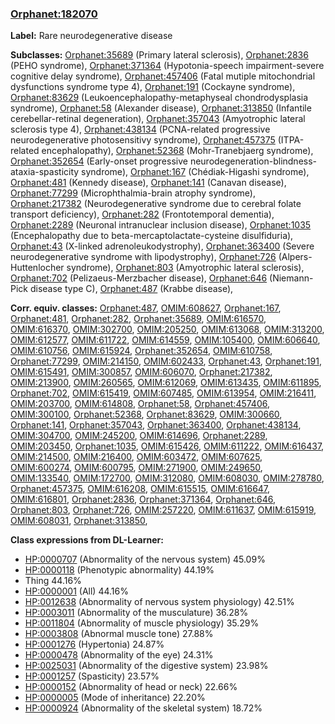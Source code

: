 
### [Orphanet:182070](http://www.orpha.net/ORDO/Orphanet_182070)
**Label:** Rare neurodegenerative disease

**Subclasses:** [Orphanet:35689](http://www.orpha.net/ORDO/Orphanet_35689) (Primary lateral sclerosis), [Orphanet:2836](http://www.orpha.net/ORDO/Orphanet_2836) (PEHO syndrome), [Orphanet:371364](http://www.orpha.net/ORDO/Orphanet_371364) (Hypotonia-speech impairment-severe cognitive delay syndrome), [Orphanet:457406](http://www.orpha.net/ORDO/Orphanet_457406) (Fatal mutiple mitochondrial dysfunctions syndrome type 4), [Orphanet:191](http://www.orpha.net/ORDO/Orphanet_191) (Cockayne syndrome), [Orphanet:83629](http://www.orpha.net/ORDO/Orphanet_83629) (Leukoencephalopathy-metaphyseal chondrodysplasia syndrome), [Orphanet:58](http://www.orpha.net/ORDO/Orphanet_58) (Alexander disease), [Orphanet:313850](http://www.orpha.net/ORDO/Orphanet_313850) (Infantile cerebellar-retinal degeneration), [Orphanet:357043](http://www.orpha.net/ORDO/Orphanet_357043) (Amyotrophic lateral sclerosis type 4), [Orphanet:438134](http://www.orpha.net/ORDO/Orphanet_438134) (PCNA-related progressive neurodegenerative photosensitivy syndrome), [Orphanet:457375](http://www.orpha.net/ORDO/Orphanet_457375) (ITPA-related encephalopathy), [Orphanet:52368](http://www.orpha.net/ORDO/Orphanet_52368) (Mohr-Tranebjaerg syndrome), [Orphanet:352654](http://www.orpha.net/ORDO/Orphanet_352654) (Early-onset progressive neurodegeneration-blindness-ataxia-spasticity syndrome), [Orphanet:167](http://www.orpha.net/ORDO/Orphanet_167) (Chédiak-Higashi syndrome), [Orphanet:481](http://www.orpha.net/ORDO/Orphanet_481) (Kennedy disease), [Orphanet:141](http://www.orpha.net/ORDO/Orphanet_141) (Canavan disease), [Orphanet:77299](http://www.orpha.net/ORDO/Orphanet_77299) (Microphthalmia-brain atrophy syndrome), [Orphanet:217382](http://www.orpha.net/ORDO/Orphanet_217382) (Neurodegenerative syndrome due to cerebral folate transport deficiency), [Orphanet:282](http://www.orpha.net/ORDO/Orphanet_282) (Frontotemporal dementia), [Orphanet:2289](http://www.orpha.net/ORDO/Orphanet_2289) (Neuronal intranuclear inclusion disease), [Orphanet:1035](http://www.orpha.net/ORDO/Orphanet_1035) (Encephalopathy due to beta-mercaptolactate-cysteine disulfiduria), [Orphanet:43](http://www.orpha.net/ORDO/Orphanet_43) (X-linked adrenoleukodystrophy), [Orphanet:363400](http://www.orpha.net/ORDO/Orphanet_363400) (Severe neurodegenerative syndrome with lipodystrophy), [Orphanet:726](http://www.orpha.net/ORDO/Orphanet_726) (Alpers-Huttenlocher syndrome), [Orphanet:803](http://www.orpha.net/ORDO/Orphanet_803) (Amyotrophic lateral sclerosis), [Orphanet:702](http://www.orpha.net/ORDO/Orphanet_702) (Pelizaeus-Merzbacher disease), [Orphanet:646](http://www.orpha.net/ORDO/Orphanet_646) (Niemann-Pick disease type C), [Orphanet:487](http://www.orpha.net/ORDO/Orphanet_487) (Krabbe disease), 

**Corr. equiv. classes:** [Orphanet:487](http://www.orpha.net/ORDO/Orphanet_487), [OMIM:608627](http://purl.obolibrary.org/obo/OMIM_608627), [Orphanet:167](http://www.orpha.net/ORDO/Orphanet_167), [Orphanet:481](http://www.orpha.net/ORDO/Orphanet_481), [Orphanet:282](http://www.orpha.net/ORDO/Orphanet_282), [Orphanet:35689](http://www.orpha.net/ORDO/Orphanet_35689), [OMIM:616570](http://purl.obolibrary.org/obo/OMIM_616570), [OMIM:616370](http://purl.obolibrary.org/obo/OMIM_616370), [OMIM:302700](http://purl.obolibrary.org/obo/OMIM_302700), [OMIM:205250](http://purl.obolibrary.org/obo/OMIM_205250), [OMIM:613068](http://purl.obolibrary.org/obo/OMIM_613068), [OMIM:313200](http://purl.obolibrary.org/obo/OMIM_313200), [OMIM:612577](http://purl.obolibrary.org/obo/OMIM_612577), [OMIM:611722](http://purl.obolibrary.org/obo/OMIM_611722), [OMIM:614559](http://purl.obolibrary.org/obo/OMIM_614559), [OMIM:105400](http://purl.obolibrary.org/obo/OMIM_105400), [OMIM:606640](http://purl.obolibrary.org/obo/OMIM_606640), [OMIM:610756](http://purl.obolibrary.org/obo/OMIM_610756), [OMIM:615924](http://purl.obolibrary.org/obo/OMIM_615924), [Orphanet:352654](http://www.orpha.net/ORDO/Orphanet_352654), [OMIM:610758](http://purl.obolibrary.org/obo/OMIM_610758), [Orphanet:77299](http://www.orpha.net/ORDO/Orphanet_77299), [OMIM:214150](http://purl.obolibrary.org/obo/OMIM_214150), [OMIM:602433](http://purl.obolibrary.org/obo/OMIM_602433), [Orphanet:43](http://www.orpha.net/ORDO/Orphanet_43), [Orphanet:191](http://www.orpha.net/ORDO/Orphanet_191), [OMIM:615491](http://purl.obolibrary.org/obo/OMIM_615491), [OMIM:300857](http://purl.obolibrary.org/obo/OMIM_300857), [OMIM:606070](http://purl.obolibrary.org/obo/OMIM_606070), [Orphanet:217382](http://www.orpha.net/ORDO/Orphanet_217382), [OMIM:213900](http://purl.obolibrary.org/obo/OMIM_213900), [OMIM:260565](http://purl.obolibrary.org/obo/OMIM_260565), [OMIM:612069](http://purl.obolibrary.org/obo/OMIM_612069), [OMIM:613435](http://purl.obolibrary.org/obo/OMIM_613435), [OMIM:611895](http://purl.obolibrary.org/obo/OMIM_611895), [Orphanet:702](http://www.orpha.net/ORDO/Orphanet_702), [OMIM:615419](http://purl.obolibrary.org/obo/OMIM_615419), [OMIM:607485](http://purl.obolibrary.org/obo/OMIM_607485), [OMIM:613954](http://purl.obolibrary.org/obo/OMIM_613954), [OMIM:216411](http://purl.obolibrary.org/obo/OMIM_216411), [OMIM:203700](http://purl.obolibrary.org/obo/OMIM_203700), [OMIM:614808](http://purl.obolibrary.org/obo/OMIM_614808), [Orphanet:58](http://www.orpha.net/ORDO/Orphanet_58), [Orphanet:457406](http://www.orpha.net/ORDO/Orphanet_457406), [OMIM:300100](http://purl.obolibrary.org/obo/OMIM_300100), [Orphanet:52368](http://www.orpha.net/ORDO/Orphanet_52368), [Orphanet:83629](http://www.orpha.net/ORDO/Orphanet_83629), [OMIM:300660](http://purl.obolibrary.org/obo/OMIM_300660), [Orphanet:141](http://www.orpha.net/ORDO/Orphanet_141), [Orphanet:357043](http://www.orpha.net/ORDO/Orphanet_357043), [Orphanet:363400](http://www.orpha.net/ORDO/Orphanet_363400), [Orphanet:438134](http://www.orpha.net/ORDO/Orphanet_438134), [OMIM:304700](http://purl.obolibrary.org/obo/OMIM_304700), [OMIM:245200](http://purl.obolibrary.org/obo/OMIM_245200), [OMIM:614696](http://purl.obolibrary.org/obo/OMIM_614696), [Orphanet:2289](http://www.orpha.net/ORDO/Orphanet_2289), [OMIM:203450](http://purl.obolibrary.org/obo/OMIM_203450), [Orphanet:1035](http://www.orpha.net/ORDO/Orphanet_1035), [OMIM:615426](http://purl.obolibrary.org/obo/OMIM_615426), [OMIM:611222](http://purl.obolibrary.org/obo/OMIM_611222), [OMIM:616437](http://purl.obolibrary.org/obo/OMIM_616437), [OMIM:214500](http://purl.obolibrary.org/obo/OMIM_214500), [OMIM:216400](http://purl.obolibrary.org/obo/OMIM_216400), [OMIM:603472](http://purl.obolibrary.org/obo/OMIM_603472), [OMIM:607625](http://purl.obolibrary.org/obo/OMIM_607625), [OMIM:600274](http://purl.obolibrary.org/obo/OMIM_600274), [OMIM:600795](http://purl.obolibrary.org/obo/OMIM_600795), [OMIM:271900](http://purl.obolibrary.org/obo/OMIM_271900), [OMIM:249650](http://purl.obolibrary.org/obo/OMIM_249650), [OMIM:133540](http://purl.obolibrary.org/obo/OMIM_133540), [OMIM:172700](http://purl.obolibrary.org/obo/OMIM_172700), [OMIM:312080](http://purl.obolibrary.org/obo/OMIM_312080), [OMIM:608030](http://purl.obolibrary.org/obo/OMIM_608030), [OMIM:278780](http://purl.obolibrary.org/obo/OMIM_278780), [Orphanet:457375](http://www.orpha.net/ORDO/Orphanet_457375), [OMIM:616208](http://purl.obolibrary.org/obo/OMIM_616208), [OMIM:615515](http://purl.obolibrary.org/obo/OMIM_615515), [OMIM:616647](http://purl.obolibrary.org/obo/OMIM_616647), [OMIM:616801](http://purl.obolibrary.org/obo/OMIM_616801), [Orphanet:2836](http://www.orpha.net/ORDO/Orphanet_2836), [Orphanet:371364](http://www.orpha.net/ORDO/Orphanet_371364), [Orphanet:646](http://www.orpha.net/ORDO/Orphanet_646), [Orphanet:803](http://www.orpha.net/ORDO/Orphanet_803), [Orphanet:726](http://www.orpha.net/ORDO/Orphanet_726), [OMIM:257220](http://purl.obolibrary.org/obo/OMIM_257220), [OMIM:611637](http://purl.obolibrary.org/obo/OMIM_611637), [OMIM:615919](http://purl.obolibrary.org/obo/OMIM_615919), [OMIM:608031](http://purl.obolibrary.org/obo/OMIM_608031), [Orphanet:313850](http://www.orpha.net/ORDO/Orphanet_313850), 

**Class expressions from DL-Learner:**

- [HP:0000707](http://purl.obolibrary.org/obo/HP_0000707) (Abnormality of the nervous system) 45.09%
- [HP:0000118](http://purl.obolibrary.org/obo/HP_0000118) (Phenotypic abnormality) 44.19%
- Thing 44.16%
- [HP:0000001](http://purl.obolibrary.org/obo/HP_0000001) (All) 44.16%
- [HP:0012638](http://purl.obolibrary.org/obo/HP_0012638) (Abnormality of nervous system physiology) 42.51%
- [HP:0003011](http://purl.obolibrary.org/obo/HP_0003011) (Abnormality of the musculature) 36.28%
- [HP:0011804](http://purl.obolibrary.org/obo/HP_0011804) (Abnormality of muscle physiology) 35.29%
- [HP:0003808](http://purl.obolibrary.org/obo/HP_0003808) (Abnormal muscle tone) 27.88%
- [HP:0001276](http://purl.obolibrary.org/obo/HP_0001276) (Hypertonia) 24.87%
- [HP:0000478](http://purl.obolibrary.org/obo/HP_0000478) (Abnormality of the eye) 24.31%
- [HP:0025031](http://purl.obolibrary.org/obo/HP_0025031) (Abnormality of the digestive system) 23.98%
- [HP:0001257](http://purl.obolibrary.org/obo/HP_0001257) (Spasticity) 23.57%
- [HP:0000152](http://purl.obolibrary.org/obo/HP_0000152) (Abnormality of head or neck) 22.66%
- [HP:0000005](http://purl.obolibrary.org/obo/HP_0000005) (Mode of inheritance) 22.20%
- [HP:0000924](http://purl.obolibrary.org/obo/HP_0000924) (Abnormality of the skeletal system) 18.72%


